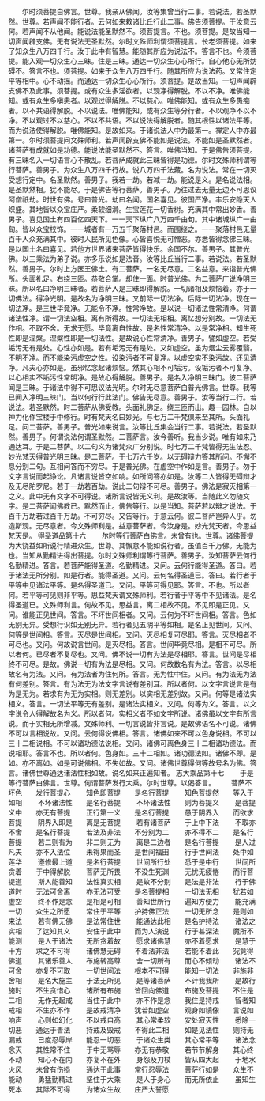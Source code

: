 <!-- { "loadSidebar": true } -->
　　尔时须菩提白佛言。世尊。我亲从佛闻。汝等集曾当行二事。若说法。若圣默然。世尊。若声闻不能行者。云何如来敕诸比丘行此二事。佛告须菩提。于汝意云何。若声闻不从他闻。能说法能圣默然不。须菩提言。不也。须菩提。是故当知一切声闻辟支佛。无有说法无圣默然。尔时文殊师利谓须菩提言。长老须菩提。如来了知众生八万四千行。汝于此中有智慧。能随其所应为说法不。答言不也。今须菩提。能入观一切众生心三昧。住是三昧。通达一切众生心心所行。自心他心无所妨碍不。答言不也。须菩提。如来于众生八万四千行。随其所应为说法药。又常住定平等相中。心不动摇。而通达一切众生心心所行。须菩提。是故当知。一切声闻辟支佛不及此事。须菩提。或有众生多淫欲者。以观净得解脱。不以不净。唯佛能知。或有众生多嗔恚者。以观过得解脱。不以慈心。唯佛能知。或有众生多愚痴者。以不共语得解脱。不以说法。唯佛能知。或有众生等分行者。不以观净不以不净。不以观过不以慈心。不以不共语。不以说法得解脱者。随其根性以诸法平等。而为说法使得解脱。唯佛能知。是故如来。于诸说法人中为最第一。禅定人中亦最第一。尔时须菩提问文殊师利。若声闻辟支佛不能如是说法。不能如是圣默然者。诸菩萨有成就如是功德。能说法能圣默然不。答言。唯佛当知。于是佛告须菩提。有三昧名入一切语言心不散乱。若菩萨成就此三昧皆得是功德。尔时文殊师利谓等行菩萨。善男子。为众生八万四千行故。说八万四千法藏。名为说法。常在一切灭受想行定中。名圣默然。善男子。我若一劫。若减一劫。能说是义。是名说法相。是圣默然相。犹不能尽。于是佛告等行菩萨。善男子。乃往过去无量无边不可思议阿僧祇劫。时世有佛。号曰普光。劫曰名闻。国名喜见。彼国严净。丰乐安隐天人炽盛。其地皆以众宝庄严。柔软细滑。生宝莲花一切香树。充满其中常出妙香。善男子。喜见国土有四百亿四天下。一一天下纵广八万四千由旬。其中诸城纵广一由旬。皆以众宝校饰。一一城者有一万五千聚落村邑。而围绕之。一一聚落村邑无量百千人众充满其中。彼时人民所见色像。心皆喜悦无可憎恶。亦悉皆得念佛三昧。是以国土名曰喜见。若他方世界诸来菩萨皆得快乐。余国不尔。善男子。其普光佛。以三乘法为弟子说。亦多乐说如是法音。汝等比丘当行二事。若说法。若圣默然。善男子。尔时上方医王佛土。有二菩萨。一名无尽意。二名益意。来诣普光佛所。头面礼足。右绕三匝。恭敬合掌。却住一面。时普光佛。为二菩萨广说净明三昧。所以名曰净明三昧者。若菩萨入是三昧即得解脱。一切诸相及烦恼着。亦于一切佛法。得净光明。是故名为净明三昧。又前际一切法净。后际一切法净。现在一切法净。是三世毕竟净。无能令不净。性常净故。是以说一切诸法性常清净。何谓诸法性净。谓一切法空相。离有所得故。一切法无相相。离忆想分别故。一切法无作相。不取不舍。无求无愿。毕竟离自性故。是名性常清净。以是常净相。知生死性即是涅槃。涅槃性即是一切法性。是故说心性常清净。善男子。譬如虚空。若受垢污无有是处。心性亦如是。若有垢污无有是处。又如虚空。虽为烟尘云雾覆翳。不明不净。而不能染污虚空之性。设染污者不可复净。以虚空实不染污故。还见清净。凡夫心亦如是。虽邪忆念起诸烦恼。然其心相不可垢污。设垢污者不可复净。以心相实不垢污性常明净。是故心得解脱。善男子。是名入净明三昧门。彼二菩萨闻是三昧。于诸法中得不可思议法光明。尔时无尽意菩萨白普光佛言。世尊。我等已闻入净明三昧门。当以何行行此法门。佛告无尽意。善男子。汝等当行二行。若说法。若圣默然。时二菩萨从佛受教。头面礼佛足。绕三匝而出。趣一园林。自以神力化作宝楼于中修行。时有梵天名曰妙光。与七万二千梵俱来至其所。头面礼足。问二菩萨。善男子。普光如来说言。汝等比丘集会当行二事。若说法。若圣默然。善男子。何谓说法何谓圣默然。二菩萨言。汝今善听。我当少说。唯有如来乃通达耳。于是二菩萨。以二句义为诸梵众广分别说。时七万二千梵皆得无生法忍。妙光梵天得普光明三昧。是二菩萨。于七万六千岁。以无碍辩力答其所问。不懈不息分别二句。互相问答而不穷尽。于是普光佛。在虚空中作如是言。善男子。勿于文字言说而起诤讼。凡诸言说皆空如响。如所问答亦如是。汝等二人皆得无碍辩才及无尽陀罗尼。若于一劫若百劫。说此二句辩不可尽。善男子。佛法是寂灭相第一之义。此中无有文字不可得说。诸所言说皆无义利。是故汝等。当随此义勿随文字。是二菩萨闻佛教已。默然而止。佛告等行。以是当知。菩萨若以辩才说法。于百千万劫若过百千万劫。不可穷尽。又告等行。于意云何。彼二菩萨岂异人乎。勿造斯观。无尽意者。今文殊师利是。益意菩萨者。今汝身是。妙光梵天者。今思益梵天是。
得圣道品第十六
　　尔时等行菩萨白佛言。未曾有也。世尊。诸佛菩提为大饶益如所说行精进众生。世尊。其懈怠不能如说行者。虽值百千万佛。无能为也。当知从勤精进得出菩提。尔时文殊师利谓等行菩萨。善男子。汝知菩萨云何行名勤精进。答言。若菩萨能得圣道。名勤精进。又问。云何行能得圣道。答曰。若于诸法无所分别。如是行者。能得圣道。又问。云何名得圣道已。答曰。若行者于平等中见诸法平等。是名得圣道已。又问。平等可得见耶。答言。不也。所以者何。若平等可见则非平等。思益梵天谓文殊师利。若行者于平等中不见诸法。是名得圣道已。文殊师利言。何故不见。思益言。离二相故不见。不见即是正见。又问。谁能正见世间。答言。不坏世间相者。又问。云何为不坏世间相。答言。色如无别无异。受想行识如无别无异。若行者见五阴平等如相。是名正见世间。又问。何等是世间相。答言。灭尽是世间相。又问。灭尽相复可尽耶。答言。灭尽相者不可尽也。又问。何故说言世间。是灭尽相。答言。世间毕竟尽相。是相不可尽。所以者何。已尽者不复尽也。又问。佛不说一切有为法是尽相耶。答言。世间是尽相终不可尽。是故。佛说一切有为法是尽相。又问。何故数名有为法。答言。以尽相故名有为法。又问。有为法者为住何所。答言。无为性中住。又问。有为法无为法有何差别。答言。有为法无为法文字言说有差别耳。所以者何。以文字言说言是有为是无为。若求有为无为实相。则无差别。以实相无差别故。又问。何等是诸法实相义。答言。一切法平等无有差别。是诸法实相义。又问。何等为义。答言。以文字说令人得解故名为义。所以者何。实相义者不如文字所说。诸佛虽以文字有所言说。而于实相无所增减。文殊师利。一切言说皆非言说。是故佛语名不可说。诸佛不可以言相说故。又问。云何得说佛相。答言。诸佛如来不可以色身说相。不可以三十二相说相。不可以诸功德法说相。又问。诸佛可离色身三十二相诸功德法。而说相耶。答言不也。所以者何。色身如。三十二相如。诸功德法如。诸佛不即。是如。亦不离如。如是可说佛相。不失如故。又问。诸佛世尊得何等故号名为佛。答言。诸佛世尊通达诸法性相如故。说名如来正遍知者。
志大乘品第十七
　　于是等行菩萨白佛言。世尊。何谓菩萨发行大乘。尔时世尊。以偈答言。
　　菩萨不坏色　　发行菩提心
　　知色即菩提　　是名行菩提
　　知色菩提然　　等入于如相
　　不坏诸法性　　是名行菩提
　　不坏诸法性　　则为菩提义
　　是菩提义中　　亦无有菩提
　　正行第一义　　是名行菩提
　　愚于阴界入　　而欲求菩提
　　阴界入即是　　离是无菩提
　　若有诸菩萨　　于上中下法
　　不取亦不舍　　是名行菩提
　　若法及非法　　不分别为二
　　亦不得不二　　是名行菩提
　　若二则有为　　非二则无为
　　离是二边者　　是名行菩提
　　是人过凡夫　　亦不入法位
　　未得果而圣　　是世间福田
　　行于世间法　　处中如莲华
　　遵修最上道　　是名行菩提
　　世间所行处　　悉于是中行
　　世间所贪着　　于中得解脱
　　菩萨无所畏　　不没生死渊
　　无忧无疲惓　　而行菩提道
　　斯人能善知　　法性真实相
　　是故不分别　　是法是非法
　　行于佛道时　　无法可舍离
　　亦无法可受　　是名菩提相
　　一切法无相　　犹若如虚空
　　终不作是念　　是相是可相
　　善知世所行　　遍知方便力
　　能充满一切　　众生之所愿
　　常住于平等　　护持佛正法
　　一切无所念　　是则如来法
　　若有佛无佛　　是法常住世
　　能通达此相　　是名护持法
　　诸法之实相　　了达知其义
　　安住于此中　　而为人演说
　　行于甚深法　　魔所不能测
　　是人于诸法　　无所贪着故
　　愿求诸佛慧　　亦不着愿求
　　是慧于十方　　求之不可得
　　诸佛慧无碍　　不着法非法
　　若能不着此　　究竟得佛道
　　其诸乐善人　　布施转高尊
　　舍一切所有　　而心不倾动
　　诸法不可舍　　亦复不可取
　　一切世间法　　根本不可得
　　能知一切法　　非施非舍相
　　是名大施主　　于法无所见
　　是等诸菩萨　　不计我我所
　　是故行施时　　不生贪惜心
　　诸所有布施　　皆回向佛道
　　布施及菩提　　不住是二相
　　无作无起戒　　当住于此中
　　亦不作是念　　我住是持戒
　　智者知戒相　　不生亦不作
　　是故戒清净　　犹若如虚空
　　观身如镜像　　言说如响声
　　心则如幻化　　不以戒自高
　　其心常柔软　　安处寂灭性
　　悉除一切恶　　通达于善法
　　持戒及毁戒　　不得此二相
　　如是见法性　　则持无漏戒
　　已度忍辱岸　　能忍一切恶
　　于诸众生类　　其心常平等
　　诸法念念灭　　其性常不住
　　于中无骂辱　　亦无有恭敬
　　若节节解身　　其心终不动
　　知心不在内　　亦复不在外
　　身怨及刀杖　　皆从四大起
　　于地水火风　　未曾有伤损
　　通达于此事　　常行忍辱法
　　菩萨行如是　　众生不能动
　　勇猛勤精进　　坚住于大乘
　　是人于身心　　而无所依止
　　虽知生死本　　其际不可得
　　为诸众生故　　庄严大誓愿
